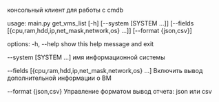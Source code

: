 консольный клиент для работы с cmdb

usage: main.py get_vms_list [-h] [--system [SYSTEM ...]] [--fields [{cpu,ram,hdd,ip,net_mask,network,os} ...]] [--format {json,csv}]

options:
  -h, --help            show this help message and exit
  
  --system [SYSTEM ...]
                        имя информационной системы
                        
  --fields [{cpu,ram,hdd,ip,net_mask,network,os} ...]
                        Включить вывод дополнительной информации о ВМ
                        
  --format {json,csv}   Управление форматом вывод отчета: json или csv


